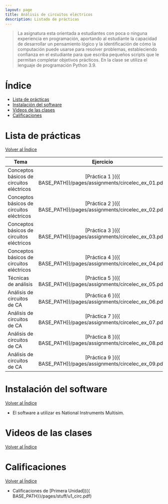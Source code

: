```yaml
---
layout: page
title: Análisis de circuitos eléctricos
description: Listado de prácticas
---
```

> La asignatura esta orientada a estudiantes con poca o ninguna experiencia en programación, aportando al estudiante la capacidad de desarrollar un pensamiento lógico y la identificación de cómo la computación puede usarse para resolver problemas, estableciendo confianza en el estudiante para que escriba pequeños scripts que le permitan completar objetivos prácticos. En la clase se utiliza el lenguaje de programación Python 3.9.

# Índice
- [Lista de prácticas](#lista-de-prácticas)
- [Instalación del software](#instalación-del-software)
- [Videos de las clases](#videos-de-las-clases)
- [Calificaciones](#calificaciones)


# Lista de prácticas
[Volver al Índice](#índice)

|Tema              |Ejercicio       |
|------------------|:--------------:|
|Conceptos básicos de circuitos eléctricos|[Práctica 1    ]({{ BASE_PATH}}/pages/assignments/circelec_ex_01.pdf)|
|Conceptos básicos de circuitos eléctricos|[Práctica 2    ]({{ BASE_PATH}}/pages/assignments/circelec_ex_02.pdf)|
|Conceptos básicos de circuitos eléctricos|[Práctica 3    ]({{ BASE_PATH}}/pages/assignments/circelec_ex_03.pdf)|
|Conceptos básicos de circuitos eléctricos|[Práctica 4    ]({{ BASE_PATH}}/pages/assignments/circelec_ex_04.pdf)|
|Técnicas de análisis                     |[Práctica 5    ]({{ BASE_PATH}}/pages/assignments/circelec_ex_05.pdf)|
|Análisis de circuitos de CA              |[Práctica 6    ]({{ BASE_PATH}}/pages/assignments/circelec_ex_06.pdf)|
|Análisis de circuitos de CA              |[Práctica 7    ]({{ BASE_PATH}}/pages/assignments/circelec_ex_07.pdf)|
|Análisis de circuitos de CA              |[Práctica 8    ]({{ BASE_PATH}}/pages/assignments/circelec_ex_08.pdf)|
|Análisis de circuitos de CA              |[Práctica 9    ]({{ BASE_PATH}}/pages/assignments/circelec_ex_09.pdf)|


# Instalación del software
[Volver al Índice](#índice)

- El software a utilizar es National Instruments Multisim.

# Videos de las clases
[Volver al Índice](#índice)

# Calificaciones
[Volver al Índice](#índice)

- Calificaciones de [Primera Unidad]({{ BASE_PATH}}/pages/stuff/u1_circ.pdf)

<!-- Note: this is how to write a comment in HTML. Everything in here won't show up on your webpage.-->

<!--
To increase the size of the title, use fewer # in front of the paper title.
To decrease the size of the title, use more #. 
To remove the italics, remove the * before and after the description
To remove the underline from the title, remove the <u> tags (<u> and </u>)
-->
